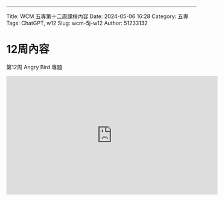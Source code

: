 ---
Title: WCM 五專第十二周課程內容
Date: 2024-05-06 16:28
Category: 五專
Tags: ChatGPT, w12
Slug: wcm-5j-w12
Author: 51233132


# 12周內容


第12周 Angry Bird 專題


<iframe width="560" height="315" src="https://www.youtube.com/embed/Evzpiuz7tkw?si=YBE3h2jBbRf39z68" title="YouTube video player" frameborder="0" allow="accelerometer; autoplay; clipboard-write; encrypted-media; gyroscope; picture-in-picture; web-share" referrerpolicy="strict-origin-when-cross-origin" allowfullscreen></iframe>